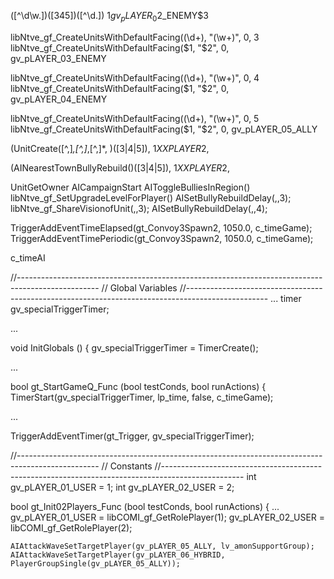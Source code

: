 
([^\d\w.])([345])([^\d.])
$1gv_pLAYER_0$2_ENEMY$3


libNtve_gf_CreateUnitsWithDefaultFacing\((\d+), "(\w+)", 0, 3
libNtve_gf_CreateUnitsWithDefaultFacing\($1, "$2", 0, gv_pLAYER_03_ENEMY

libNtve_gf_CreateUnitsWithDefaultFacing\((\d+), "(\w+)", 0, 4
libNtve_gf_CreateUnitsWithDefaultFacing\($1, "$2", 0, gv_pLAYER_04_ENEMY

libNtve_gf_CreateUnitsWithDefaultFacing\((\d+), "(\w+)", 0, 5
libNtve_gf_CreateUnitsWithDefaultFacing\($1, "$2", 0, gv_pLAYER_05_ALLY


(UnitCreate\([^,]*,[^,]*,[^,]*, )([3|4|5]),
$1XXPLAYER$2,

(AINearestTownBullyRebuild\()([3|4|5]),
$1XXPLAYER$2,



UnitGetOwner
AICampaignStart
AIToggleBulliesInRegion()
libNtve_gf_SetUpgradeLevelForPlayer()
AISetBullyRebuildDelay(,,3);
libNtve_gf_ShareVisionofUnit(,,3);
AISetBullyRebuildDelay(,,4);
    
    
    
    
    
TriggerAddEventTimeElapsed(gt_Convoy3Spawn2, 1050.0, c_timeGame);
TriggerAddEventTimePeriodic(gt_Convoy3Spawn2, 1050.0, c_timeGame);

c_timeAI


//--------------------------------------------------------------------------------------------------
// Global Variables
//--------------------------------------------------------------------------------------------------
...
timer gv_specialTriggerTimer;

...

void InitGlobals () {
    gv_specialTriggerTimer = TimerCreate();
    
...
    
bool gt_StartGameQ_Func (bool testConds, bool runActions) {
    TimerStart(gv_specialTriggerTimer, lp_time, false, c_timeGame);
            
...
            
TriggerAddEventTimer(gt_Trigger, gv_specialTriggerTimer);



//--------------------------------------------------------------------------------------------------
// Constants
//--------------------------------------------------------------------------------------------------
int gv_pLAYER_01_USER = 1;
int gv_pLAYER_02_USER = 2;

bool gt_Init02Players_Func (bool testConds, bool runActions) {
...
    gv_pLAYER_01_USER = libCOMI_gf_GetRolePlayer(1);
    gv_pLAYER_02_USER = libCOMI_gf_GetRolePlayer(2);
    
    
    
    
    
    AIAttackWaveSetTargetPlayer(gv_pLAYER_05_ALLY, lv_amonSupportGroup);
    AIAttackWaveSetTargetPlayer(gv_pLAYER_06_HYBRID, PlayerGroupSingle(gv_pLAYER_05_ALLY));
